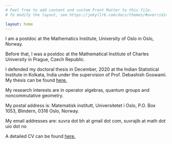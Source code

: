 ```yaml
---
# Feel free to add content and custom Front Matter to this file.
# To modify the layout, see https://jekyllrb.com/docs/themes/#overriding-theme-defaults

layout: home
---
```


I am a postdoc at the Mathematics Institute, University of Oslo in Oslo, Norway.

Before that, I was a postdoc at the Mathematical Institute of Charles University in Prague, Czech Republic.

I defended my doctoral thesis in December, 2020 at the Indian Statistical
Institute in Kolkata, India under the supervision of Prof. Debashish Goswami. My
thesis can be found
[here.](http://library.isical.ac.in:8080/jspui/bitstream/10263/7092/3/20201016-SuvrajitBhattacharjee-Thesis-rev2.pdf)                                                 
  
My research interests are in operator algebras, quantum groups and
noncommutative geometry. 

My postal address is: Matematisk institutt, Universitetet i Oslo, P.O. Box 1053,
Blindern, 0316 Oslo, Norway.

My email addresses are: suvra dot bh at gmail dot com, suvrajib at math dot uio
dot no

A detailed CV can be found [here.](suvrajit-bhattacharjee-cv.pdf)
